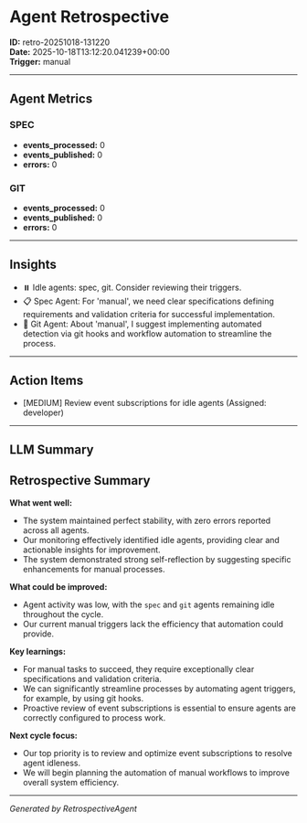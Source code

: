 # Agent Retrospective
**ID:** retro-20251018-131220  
**Date:** 2025-10-18T13:12:20.041239+00:00  
**Trigger:** manual

---

## Agent Metrics

### SPEC
- **events_processed:** 0
- **events_published:** 0
- **errors:** 0

### GIT
- **events_processed:** 0
- **events_published:** 0
- **errors:** 0

---

## Insights

- ⏸️ Idle agents: spec, git. Consider reviewing their triggers.
- 📋 Spec Agent: For 'manual', we need clear specifications defining requirements and validation criteria for successful implementation.
- 🔧 Git Agent: About 'manual', I suggest implementing automated detection via git hooks and workflow automation to streamline the process.

---

## Action Items

- [MEDIUM] Review event subscriptions for idle agents (Assigned: developer)

---

## LLM Summary

## Retrospective Summary

**What went well:**
- The system maintained perfect stability, with zero errors reported across all agents.
- Our monitoring effectively identified idle agents, providing clear and actionable insights for improvement.
- The system demonstrated strong self-reflection by suggesting specific enhancements for manual processes.

**What could be improved:**
- Agent activity was low, with the `spec` and `git` agents remaining idle throughout the cycle.
- Our current manual triggers lack the efficiency that automation could provide.

**Key learnings:**
- For manual tasks to succeed, they require exceptionally clear specifications and validation criteria.
- We can significantly streamline processes by automating agent triggers, for example, by using git hooks.
- Proactive review of event subscriptions is essential to ensure agents are correctly configured to process work.

**Next cycle focus:**
- Our top priority is to review and optimize event subscriptions to resolve agent idleness.
- We will begin planning the automation of manual workflows to improve overall system efficiency.

---

*Generated by RetrospectiveAgent*
